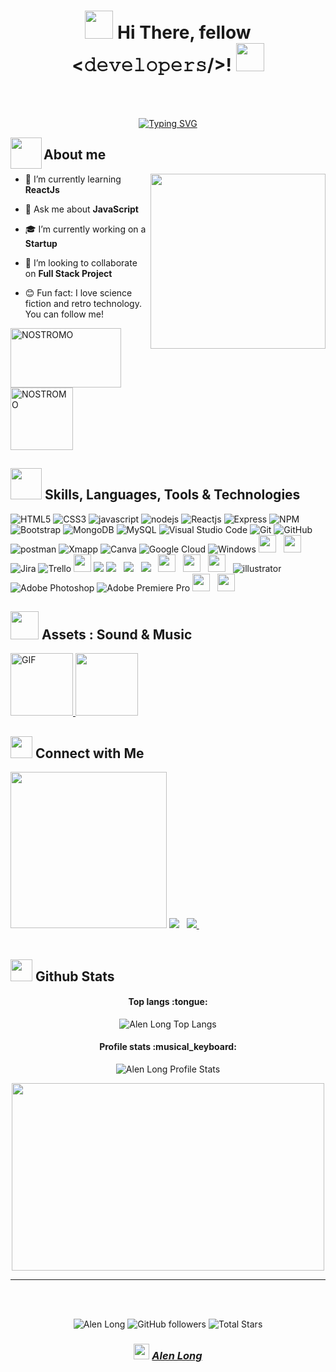 <h1 align="center"><img src="https://media.giphy.com/media/TEnXkcsHrP4YedChhA/giphy.gif" width="45"> Hi There, fellow <𝚍𝚎𝚟𝚎𝚕𝚘𝚙𝚎𝚛𝚜/>! <img src="https://media.giphy.com/media/TEnXkcsHrP4YedChhA/giphy.gif" width="45"></h1>
<br>
<br>
<p align="center">
<a href="https://git.io/typing-svg"><img src="https://readme-typing-svg.demolab.com?font=Fira+Code&duration=3000&pause=1000&color=38F73C9F&center=true&vCenter=true&width=435&lines=My+name+is+Alen+Long;++Welcome+to+my+Github+profile!+;I'm+a+Full+Stack+Developer;+Remember!;If+you+can+imagine+it+;You+can+program+it!;Always+learning;Working+Hard;Si+lo+puedes+Imaginar;Lo+puedes+Programar!" alt="Typing SVG" /></a>
</p>

<img align="left" src = "https://user-images.githubusercontent.com/63050133/156777293-72a6e681-2582-4a9d-ad92-09d1181d47c7.gif" width = 50px height=50px>
<h2 font-weight="bold"> About me</h2>  

<img align="right" src = "https://media.giphy.com/media/tel4DU3dCiDdVUPhIg/giphy.gif" width = 280px>

- 🌱 I’m currently learning **ReactJs**

- 💬 Ask me about **JavaScript**

- 🎓 I’m currently working on a **Startup**

- 🔭 I’m looking to collaborate on **Full Stack Project**

- 😊 Fun fact: I love science fiction and retro technology. You can follow me!

<a href="https://www.facebook.com/NOSTROMOfiles/">
   <img src="https://media.giphy.com/media/SYmkILRsQTFLO/giphy.gif" width="177" height="95"alt="NOSTROMO"/>
</a>
<a href="https://www.facebook.com/obsoletefutures/">
   <img src="https://media.giphy.com/media/vWJu6jXCM0d4Aze3oG/giphy.gif" height="100"alt="NOSTROMO"/>
</a>

## <img src="https://media2.giphy.com/media/QssGEmpkyEOhBCb7e1/giphy.gif?cid=ecf05e47a0n3gi1bfqntqmob8g9aid1oyj2wr3ds3mg700bl&rid=giphy.gif" width ="50"><b> Skills, Languages, Tools & Technologies</b>

   ![HTML5](https://img.shields.io/badge/html5-%23E34F26.svg?style=for-the-badge&logo=html5&logoColor=white)
   ![CSS3](https://img.shields.io/badge/css3-%231572B6.svg?style=for-the-badge&logo=css3&logoColor=white)
   ![javascript](https://img.shields.io/badge/javascript%20-%23323330.svg?&style=for-the-badge&logo=javascript&logoColor=%23F7DF1E)
   ![nodejs](https://img.shields.io/badge/node.js%20-%2343853D.svg?&style=for-the-badge&logo=node.js&logoColor=white)
   ![Reactjs](https://img.shields.io/badge/react%20-%2320232a.svg?&style=for-the-badge&logo=react&logoColor=%2361DAFB)
   ![Express](https://img.shields.io/badge/Express.js-000000?style=for-the-badge&logo=express&logoColor=white)
   ![NPM](https://img.shields.io/badge/npm-CB3837?style=for-the-badge&logo=npm&logoColor=white)
   ![Bootstrap](https://img.shields.io/badge/bootstrap%20-%23563D7C.svg?&style=for-the-badge&logo=bootstrap&logoColor=white)
   ![MongoDB](https://img.shields.io/badge/MongoDB-%234ea94b.svg?&style=for-the-badge&logo=mongodb&logoColor=white) 
   ![MySQL](https://img.shields.io/badge/mysql-%2300f.svg?&style=for-the-badge&logo=mysql&logoColor=white&color=3280ad)
   ![Visual Studio Code](https://img.shields.io/badge/Visual%20Studio%20Code-0078d7.svg?style=for-the-badge&logo=visual-studio-code&logoColor=white)
   ![Git](https://img.shields.io/badge/git-%23F05033.svg?style=for-the-badge&logo=git&logoColor=white)
   ![GitHub](https://img.shields.io/badge/github-%23121011.svg?style=for-the-badge&logo=github&logoColor=white)
   ![postman](https://img.shields.io/badge/Postman-FF6C37?style=for-the-badge&logo=Postman&logoColor=white)
   ![Xmapp](https://img.shields.io/badge/Xampp-F37623?style=for-the-badge&logo=xampp&logoColor=white)
   ![Canva](https://img.shields.io/badge/Canva-%2300C4CC.svg?style=for-the-badge&logo=Canva&logoColor=white)
   ![Google Cloud](https://img.shields.io/badge/GoogleCloud-%234285F4.svg?style=for-the-badge&logo=google-cloud&logoColor=white)
   ![Windows](https://img.shields.io/badge/Windows-0078D6?style=for-the-badge&logo=windows&logoColor=white)
   <img src="https://i0.wp.com/imgs.hipertextual.com/wp-content/uploads/2022/10/office_microsoft_adios.jpg?resize=1200%2C675&quality=60&strip=all&ssl=1" height='28' />&nbsp;&nbsp;
   <img src="https://www.technipages.com/wp-content/uploads/2016/04/Excel-Header-600x281.png" height='28' />&nbsp;&nbsp;
   ![Jira](https://img.shields.io/badge/jira-%230A0FFF.svg?style=for-the-badge&logo=jira&logoColor=white)
   ![Trello](https://img.shields.io/badge/Trello-%23026AA7.svg?style=for-the-badge&logo=Trello&logoColor=white)
   <img src="https://www.gstatic.com/devrel-devsite/prod/v4f875a1b81b7f452d4ad95ddc2e0847267daa183c4980c794500a8a63318384d/firebase/images/lockup.svg" height='28' />
   <img src="https://img.shields.io/badge/figma%20-%23F24E1E.svg?&style=for-the-badge&logo=figma&logoColor=white"/>
   <img src="https://img.shields.io/badge/Slack%20-%23F7DF1E.svg?&style=for-the-badge&color=4A154B" />&nbsp;&nbsp;
   <img src="https://img.shields.io/badge/Freedcamp%20-%23F7DF1E.svg?&style=for-the-badge&color=3C4C65" />&nbsp;&nbsp;
   <img src="https://img.shields.io/badge/Sass%20-%23F7DF1E.svg?&style=for-the-badge&color=CD6799" />&nbsp;&nbsp;
   <img src="https://upload.wikimedia.org/wikipedia/commons/a/a1/AJAX_logo_by_gengns.svg" height='28' />&nbsp;&nbsp;
   <img src="https://user-images.githubusercontent.com/8939680/57233883-20344080-6fe5-11e9-8169-1eeb4c782683.png" height='28' />&nbsp;&nbsp;
   <img src="https://www.acens.com/comunicacion/wp-content/images/2016/12/word-image-1-768x307.png" height='28' />&nbsp;&nbsp;
   <img src = "https://img.shields.io/badge/adobe%20illustrator-%23FF9A00.svg?style=for-the-badge&logo=adobe%20illustrator&logoColor=white" alt = "illustrator" />
   ![Adobe Photoshop](https://img.shields.io/badge/adobe%20photoshop-%2331A8FF.svg?style=for-the-badge&logo=adobe%20photoshop&logoColor=white)
   ![Adobe Premiere Pro](https://img.shields.io/badge/Adobe%20Premiere%20Pro-9999FF.svg?style=for-the-badge&logo=Adobe%20Premiere%20Pro&logoColor=white)
   <img src="https://github.com/AlenLong/readme/blob/main/1673058385209.png" height='28' />&nbsp;&nbsp;
   <img src="https://github.com/AlenLong/readme/blob/main/Propellerhead-Reason-logo.jpg" height='28' />&nbsp;&nbsp;
   
## <img src="https://media.giphy.com/media/TEnXkcsHrP4YedChhA/giphy.gif" width="45">  Assets : **Sound & Music** <a href="https://soundcloud.com/user-340743944"> 
<img align="rigth"  alt="GIF" height="100px" src="https://octodex.github.com/images/daftpunktocat-thomas.gif" /> </a> <a href="https://soundcloud.com/user-340743944"> 
<img src="https://octodex.github.com/images/daftpunktocat-guy.gif" height="100px" > </a>
   
## <img src="https://github.com/oHTGo/oHTGo/blob/main/images/handshake.gif" height="35px">  Connect with Me 

<img src="https://media.giphy.com/media/J4JSpIwM6y3Q6xnHgg/giphy.gif" width="250">

<a href="https://www.linkedin.com/in/alen-long/" target="_blank">
<img src="https://img.shields.io/badge/linkedin-%230077B5.svg?style=for-the-badge&logo=linkedin&logoColor=white"></a>&nbsp;&nbsp;
<a href="mailto:alenlong1@gmail.com" target="_blank">
<img src="https://img.shields.io/badge/Gmail-D14836?style=for-the-badge&logo=gmail&logoColor=white">
</a>&nbsp;&nbsp;
  
<br>
<br> 
  
## <img src="https://media.giphy.com/media/iY8CRBdQXODJSCERIr/giphy.gif" width="35"><b> Github Stats </b>


<h4 align="center">Top langs :tongue:</h4>

<p align="center"><img src="https://github-readme-stats.vercel.app/api/top-langs/?username=AlenLong&langs_count=10&theme=tokyonight&layout=compact" alt=" Alen Long Top Langs" /></p>

<h4 align="center">Profile stats :musical_keyboard:</h4>

<p align="center"><img src="https://github-readme-stats.vercel.app/api?username=AlenLong&theme=synthwave&show_icons=true&include_all_commits=true&count_private=true"  alt="Alen Long Profile Stats" />
</p>

<p align="center"><img src="https://media.giphy.com/media/zOpCjfo01YIM0/giphy.gif" height="300" width="500"></p>

------
<br>
<br>

<div align="center">

 <p>  
  <img src="https://komarev.com/ghpvc/?username=AlenLong" alt="Alen Long" />
  <img alt="GitHub followers" src="https://img.shields.io/github/followers/AlenLong?label=Followers&style=social">  
  <img src="https://img.shields.io/github/stars/AlenLong?label=Stars" alt="Total Stars">
</p>
   
   ### <img src="https://media2.giphy.com/media/QssGEmpkyEOhBCb7e1/giphy.gif?cid=ecf05e47a0n3gi1bfqntqmob8g9aid1oyj2wr3ds3mg700bl&rid=giphy.gif" width ="25"> [*Alen Long*](https://github.com/AlenLong "Enlace")
   
</div>
